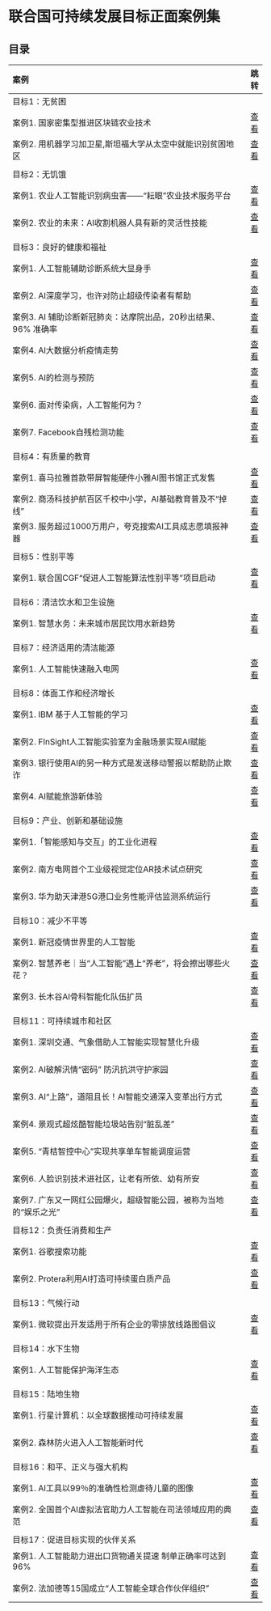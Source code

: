 # 联合国可持续发展目标正面案例集

## 目录

| 案例 | 跳转 | 
| :-----| ----: | 
| 目标1：无贫困 |  | 
| 案例1. 国家密集型推进区块链农业技术 | [查看](case/1/1.md) | 
| 案例2. 用机器学习加卫星,斯坦福大学从太空中就能识别贫困地区 | [查看](case/1/2.md) | 
|  |  | 
| 目标2：无饥饿 |  | 
| 案例1. 农业人工智能识别病虫害——“耘眼”农业技术服务平台 | [查看]() | 
| 案例2. 农业的未来：AI收割机器人具有新的灵活性技能 | [查看]() | 
|  |  | 
| 目标3：良好的健康和福祉|  | 
| 案例1. 人工智能辅助诊断系统大显身手 | [查看]() | 
| 案例2. AI深度学习，也许对防止超级传染者有帮助 | [查看]() | 
| 案例3. AI 辅助诊断新冠肺炎：达摩院出品，20秒出结果、96% 准确率 | [查看]() | 
| 案例4. AI大数据分析疫情走势 | [查看]() | 
| 案例5. AI的检测与预防 | [查看]() | 
| 案例6. 面对传染病，人工智能何为？ | [查看]() | 
| 案例7. Facebook自残检测功能 | [查看]() | 
|  |  | 
| 目标4：有质量的教育|  | 
| 案例1. 喜马拉雅首款带屏智能硬件小雅AI图书馆正式发售 | [查看]() | 
| 案例2. 商汤科技护航百区千校中小学，AI基础教育普及不“掉线” | [查看]() | 
| 案例3. 服务超过1000万用户，夸克搜索AI工具成志愿填报神器 | [查看]() | 
|  |  | 
| 目标5：性别平等|  | 
| 案例1. 联合国CGF“促进人工智能算法性别平等”项目启动 | [查看]() | 
|  |  | 
| 目标6：清洁饮水和卫生设施|  | 
| 案例1. 智慧水务：未来城市居民饮用水新趋势 | [查看]() | 
|  |  | 
| 目标7：经济适用的清洁能源|  | 
| 案例1. 人工智能快速融入电网 | [查看]() | 
|  |  | 
| 目标8：体面工作和经济增长|  | 
| 案例1. IBM 基于人工智能的学习| [查看]() | 
| 案例2. FInSight人工智能实验室为金融场景实现AI赋能| [查看]() | 
| 案例3. 银行使用AI的另一种方式是发送移动警报以帮助防止欺诈| [查看]() | 
| 案例4. AI赋能旅游新体验| [查看]() | 
|  |  | 
| 目标9：产业、创新和基础设施|  | 
| 案例1.「智能感知与交互」的工业化进程| [查看]() | 
| 案例2. 南方电网首个工业级视觉定位AR技术试点研究| [查看]() | 
| 案例3. 华为助天津港5G港口业务性能评估监测系统运行| [查看]() | 
|  |  | 
| 目标10：减少不平等|  | 
| 案例1. 新冠疫情世界里的人工智能| [查看]() | 
| 案例2. 智慧养老｜当“人工智能”遇上“养老”，将会擦出哪些火花？| [查看]() | 
| 案例3. 长木谷AI骨科智能化队伍扩员| [查看]() | 
|  |  | 
| 目标11：可持续城市和社区|  | 
| 案例1. 深圳交通、气象借助人工智能实现智慧化升级 | [查看]() | 
| 案例2. AI破解汛情“密码” 防汛抗洪守护家园 | [查看]() | 
| 案例3. AI“上路”，道阻且长！AI智能交通深入变革出行方式 | [查看]() | 
| 案例4. 景观式超炫酷智能垃圾站告别“脏乱差” | [查看]() | 
| 案例5. “青桔智控中心”实现共享单车智能调度运营 | [查看]() | 
| 案例6. 人脸识别技术进社区，让老有所依、幼有所安 | [查看]() | 
| 案例7. 广东又一网红公园爆火，超级智能公园，被称为当地的“娱乐之光” | [查看]() 
|  |  | 
| 目标12：负责任消费和生产 |  | 
| 案例1. 谷歌搜索功能 | [查看]() | 
| 案例2. Protera利用AI打造可持续蛋白质产品 | [查看]() | 
|  |  | 
| 目标13：气候行动 |  | 
| 案例1. 微软提出开发适用于所有企业的零排放线路图倡议 | [查看]() | 
|  |  | 
| 目标14：水下生物 |  | 
| 案例1. 人工智能保护海洋生态 | [查看]() | 
|  |  | 
| 目标15：陆地生物 |  | 
| 案例1. 行星计算机：以全球数据推动可持续发展 | [查看]() | 
| 案例2. 森林防火进入人工智能新时代 | [查看]() | 
|  |  | 
| 目标16：和平、正义与强大机构 |  | 
| 案例1. AI工具以99％的准确性检测虐待儿童的图像 | [查看]() | 
| 案例2. 全国首个AI虚拟法官助力人工智能在司法领域应用的典范 | [查看]() | 
|  |  | 
| 目标17：促进目标实现的伙伴关系 |  | 
| 案例1. 人工智能助力进出口货物通关提速 制单正确率可达到96% | [查看]() | 
| 案例2. 法加德等15国成立“人工智能全球合作伙伴组织” | [查看]() | 